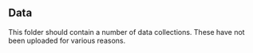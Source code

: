 ## Data
This folder should contain a number of data collections.
These have not been uploaded for various reasons.